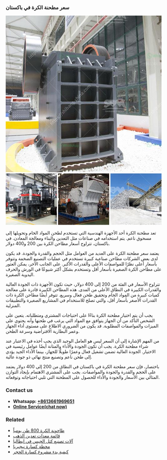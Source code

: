 <h3>سعر مطحنة الكرة في باكستان</h3><img src='1701852270.jpg' alt=''><p>تعد مطحنة الكرة أحد الأجهزة الهندسية التي تستخدم لطحن المواد الخام وتحويلها إلى مسحوق ناعم. يتم استخدامه في صناعات مثل التعدين والبناء ومعالجة المعادن. في باكستان، تتراوح أسعار مطاحن الكرة بين 200 و400 دولار.</p><p>يعتمد سعر مطحنة الكرة على العديد من العوامل مثل الحجم والقدرة والجودة. قد يكون لدى بعض الشركات مطاحن صناعية كبيرة تستخدم في عمليات التصنيع الضخمة وتتوفر بأسعار أعلى نظرًا للمواصفات الأعلى والقدرات الأكبر. على الجانب الآخر، يمكن العثور على مطاحن الكرة الصغيرة بأسعار أقل وتستخدم بشكل أكثر شيوعًا في الورش والحرف اليدوية الصغيرة.</p><p>تتراوح الأسعار في الفئة من 200 إلى 400 دولار، حيث تكون الأجهزة ذات الجودة العالية والقدرات الكبيرة في النطاق الأعلى من المدى. هذه المطاحن الكبيرة قادرة على معالجة كميات كبيرة من المواد الخام وتحقيق طحن فعال وسريع. تتوفر أيضًا مطاحن الكرة ذات القدرات الأصغر بأسعار أقل، والتي تصلح للاستخدام في المشاريع الصغيرة والتطبيقات المنزلية.</p><p>يجب أن يتم اختيار مطحنة الكرة بناءًا على احتياجات المشتري ومتطلباته. يتعين على الشخص التأكد من أن الجهاز يتوافق مع المواد التي يرغب في طحنها وأنه يحتوي على الميزات والمواصفات المطلوبة. قد يكون من الضروري الاطلاع على مستوى أداء الجهاز وعمر البطارية الافتراضية وسرعة الطحن.</p><p>من المهم الإشارة إلى أن السعر ليس هو العامل الوحيد الذي يجب أخذه في الاعتبار عند شراء مطحنة الكرة. يجب أن تكون الجودة والأداء والمتانة أيضًا عوامل رئيسية في الاختيار. الجودة العالية تضمن تشغيل فعال وعمرًا طويلًا للجهاز، بينما الأداء الجيد يؤدي إلى طحن ناعم وتصنيع منتج نهائي ذو جودة عالية.</p><p>باختصار، فإن سعر مطحنة الكرة في باكستان في النطاق من 200 إلى 400 دولار يعتمد على الحجم والقدرة والجودة والمواصفات. يجب على المشتري الاهتمام بإيجاد التوازن المثالي بين الأسعار والجودة والأداء للحصول على المطحنة التي تلبي احتياجاته وتوقعاته.</p><h3>Contact us</h3><ul><li><strong>Whatsapp:&nbsp;<a href="https://wa.me/8613661969651">+8613661969651</a></strong></li><li><a href="https://swt.shibang-china.com/?git&amp;zhl&amp;سعر مطحنة الكرة في باكستان"><strong>Online Service(chat now)</strong></a></li></ul><h3>Related</h3><ul><li><a href='طاحونة الكرة 800 طن يومياً.md'>طاحونة الكرة 800 طن يومياً</a></li><li><a href='قائمة معدات تعدين الذهب.md'>قائمة معدات تعدين الذهب</a></li><li><a href='آلات تصنيع كتل الجبس في إيطاليا.md'>آلات تصنيع كتل الجبس في إيطاليا</a></li><li><a href='محطة كسارة نيجيريا.md'>محطة كسارة نيجيريا</a></li><li><a href='كيفية بدء مشروع كسارة الحجر.md'>كيفية بدء مشروع كسارة الحجر</a></li></ul>